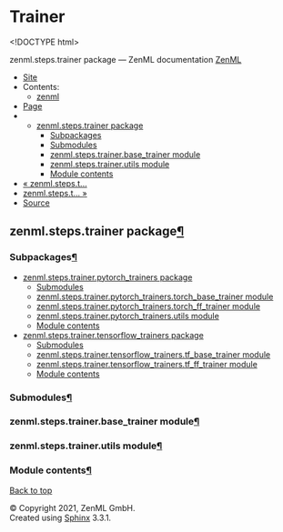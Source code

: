 # Trainer

&lt;!DOCTYPE html&gt;

zenml.steps.trainer package — ZenML documentation  [ZenML](https://github.com/zenml-io/zenml/tree/e03186485a4d97ca52ee0268d9168304783fdd47/docs/sphinx_docs/_build/html/index.html)

*  [Site](https://github.com/zenml-io/zenml/tree/e03186485a4d97ca52ee0268d9168304783fdd47/docs/sphinx_docs/_build/html/index.html)
  * Contents:
    * [zenml](https://github.com/zenml-io/zenml/tree/e03186485a4d97ca52ee0268d9168304783fdd47/docs/sphinx_docs/_build/html/modules.html)
*  [Page](./)
  * * [zenml.steps.trainer package](./)
      * [Subpackages](./#subpackages)
      * [Submodules](./#submodules)
      * [zenml.steps.trainer.base\_trainer module](./#zenml-steps-trainer-base-trainer-module)
      * [zenml.steps.trainer.utils module](./#zenml-steps-trainer-utils-module)
      * [Module contents](./#module-contents)
* [ « zenml.steps.t...](../zenml.steps.tokenizer.md)
* [ zenml.steps.t... »](zenml.steps.trainer.pytorch_trainers.md)
*  [Source](https://github.com/zenml-io/zenml/tree/e03186485a4d97ca52ee0268d9168304783fdd47/docs/sphinx_docs/_build/html/_sources/zenml.steps.trainer.rst.txt)

## zenml.steps.trainer package[¶](./#zenml-steps-trainer-package)

### Subpackages[¶](./#subpackages)

* [zenml.steps.trainer.pytorch\_trainers package](zenml.steps.trainer.pytorch_trainers.md)
  * [Submodules](zenml.steps.trainer.pytorch_trainers.md#submodules)
  * [zenml.steps.trainer.pytorch\_trainers.torch\_base\_trainer module](zenml.steps.trainer.pytorch_trainers.md#zenml-steps-trainer-pytorch-trainers-torch-base-trainer-module)
  * [zenml.steps.trainer.pytorch\_trainers.torch\_ff\_trainer module](zenml.steps.trainer.pytorch_trainers.md#zenml-steps-trainer-pytorch-trainers-torch-ff-trainer-module)
  * [zenml.steps.trainer.pytorch\_trainers.utils module](zenml.steps.trainer.pytorch_trainers.md#zenml-steps-trainer-pytorch-trainers-utils-module)
  * [Module contents](zenml.steps.trainer.pytorch_trainers.md#module-contents)
* [zenml.steps.trainer.tensorflow\_trainers package](zenml.steps.trainer.tensorflow_trainers.md)
  * [Submodules](zenml.steps.trainer.tensorflow_trainers.md#submodules)
  * [zenml.steps.trainer.tensorflow\_trainers.tf\_base\_trainer module](zenml.steps.trainer.tensorflow_trainers.md#zenml-steps-trainer-tensorflow-trainers-tf-base-trainer-module)
  * [zenml.steps.trainer.tensorflow\_trainers.tf\_ff\_trainer module](zenml.steps.trainer.tensorflow_trainers.md#zenml-steps-trainer-tensorflow-trainers-tf-ff-trainer-module)
  * [Module contents](zenml.steps.trainer.tensorflow_trainers.md#module-contents)

### Submodules[¶](./#submodules)

### zenml.steps.trainer.base\_trainer module[¶](./#zenml-steps-trainer-base-trainer-module)

### zenml.steps.trainer.utils module[¶](./#zenml-steps-trainer-utils-module)

### Module contents[¶](./#module-contents)

 [Back to top](./)

 © Copyright 2021, ZenML GmbH.  
 Created using [Sphinx](http://sphinx-doc.org/) 3.3.1.  


